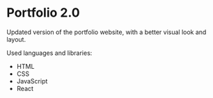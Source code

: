 # Portfolio 2.0
Updated version of the portfolio website, with a better visual look and layout.

Used languages and libraries:
- HTML
- CSS
- JavaScript
- React

